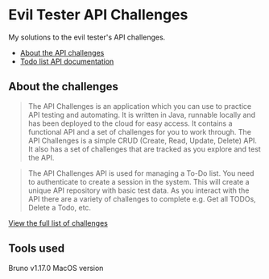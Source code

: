 # Evil Tester API Challenges

My solutions to the evil tester's API challenges.

* [About the API challenges](https://apichallenges.herokuapp.com/apichallenges)
* [Todo list API documentation](https://apichallenges.herokuapp.com/docs)

## About the challenges

> The API Challenges is an application which you can use to practice API testing and automating. It is written in Java, runnable locally and has been deployed to the cloud for easy access. It contains a functional API and a set of challenges for you to work through. The API Challenges is a simple CRUD (Create, Read, Update, Delete) API. It also has a set of challenges that are tracked as you explore and test the API.

> The API Challenges API is used for managing a To-Do list. You need to authenticate to create a session in the system. This will create a unique API repository with basic test data. As you interact with the API there are a variety of challenges to complete e.g. Get all TODOs, Delete a Todo, etc.

[View the full list of challenges](https://github.com/p2635/evil-tester-api-challenges/blob/main/ListOfChallenges.pdf)

## Tools used

Bruno v1.17.0 MacOS version
